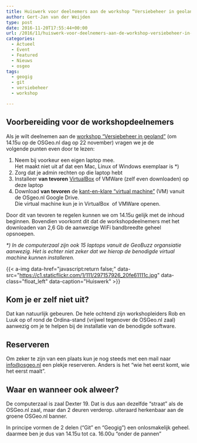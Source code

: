```yaml
---
title: Huiswerk voor deelnemers aan de workshop “Versiebeheer in geoland”
author: Gert-Jan van der Weijden
type: post
date: 2016-11-20T17:55:44+00:00
url: /2016/11/huiswerk-voor-deelnemers-aan-de-workshop-versiebeheer-in-geoland/
categories:
  - Actueel
  - Event
  - Featured
  - Nieuws
  - osgeo
tags:
  - geogig
  - git
  - versiebeheer
  - workshop

---
```

## Voorbereiding voor de workshopdeelnemers

Als je wilt deelnemen aan de [workshop &#8220;Versiebeheer in geoland&#8221;][1] (om 14.15u op de OSGeo.nl dag op 22 november) vragen we je de volgende punten even door te lezen:

  1. Neem bij voorkeur een eigen laptop mee.  
    Het maakt niet uit af dat een Mac, Linux of Windows exemplaar is *)
  2. Zorg dat je admin rechten op die laptop hebt
  3. Installeer **van tevoren** [VirtualBox][2] of VMWare (zelf even downloaden) op deze laptop
  4. Download **van tevoren** de [kant-en-klare &#8220;virtual machine&#8221;][3] (VM) vanuit de OSgeo.nl Google Drive.  
    Die virtual machine kun je in VirtualBox  of VMWare openen.

Door dit van tevoren te regelen kunnen we om 14.15u gelijk met de inhoud beginnen. Bovendien voorkomt dit dat de workshopdeelnemers met het downloaden van 2,6 Gb de aanwezige WiFi bandbreedte geheel opsnoepen.

_*) In de computerzaal zijn ook 15 laptops vanuit de GeoBuzz organsiatie aanwezig. Het is echter niet zeker dat we hierop de benodigde virtual machine kunnen installeren._

<!--
<div style="width: 369px" class="wp-caption alignleft">
  <img loading="lazy" class="" src="https://c1.staticflickr.com/1/111/297157926_20fe61111c.jpg" alt="Huiswerk" width="359" height="269" />
  
  <p class="wp-caption-text">
    Huiswerk
  </p>
</div>
-->

{{< a-img data-href="javascript:return false;" data-src="https://c1.staticflickr.com/1/111/297157926_20fe61111c.jpg" data-class="float_left" data-caption="Huiswerk" >}}

## Kom je er zelf niet uit?
Dat kan natuurlijk gebeuren. De hele ochtend zijn workshopleiders Rob en Luuk op of rond de Ordina-stand (vrijwel tegenover de OSGeo.nl zaal) aanwezig om je te helpen bij de installatie van de benodigde software.

## Reserveren
Om zeker te zijn van een plaats kun je nog steeds met een mail naar <info@osgeo.nl> een plekje reserveren. Anders is het &#8220;wie het eerst komt, wie het eerst maalt&#8221;.

## Waar en wanneer ook alweer?
De computerzaal is zaal Dexter 19. Dat is dus aan dezelfde &#8220;straat&#8221; als de OSGeo.nl zaal, maar dan 2 deuren verderop. uiteraard herkenbaar aan de groene OSGeo.nl banner.

In principe vormen de 2 delen (&#8220;Git&#8221; en &#8220;Geogig&#8221;) een onlosmakelijk geheel. daarmee ben je dus van 14.15u tot ca. 16.00u &#8220;onder de pannen&#8221;

[1]: https://osgeo.nl/sprekers-en-samenvattingen-osgeo-nl-dag-2016/#workshop
[2]: https://www.virtualbox.org/wiki/Downloads
[3]: https://drive.google.com/file/d/0B5z2aUudJQxlWkhVWXBYLVFjdjg
